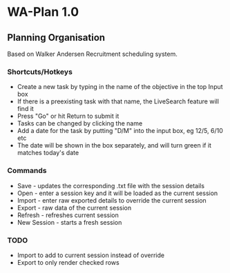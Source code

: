 # WA-Plan 1.0
## Planning Organisation
Based on Walker Andersen Recruitment scheduling system.

### Shortcuts/Hotkeys
* Create a new task by typing in the name of the objective in the top Input box
* If there is a preexisting task with that name, the LiveSearch feature will find it
* Press "Go" or hit Return to submit it
* Tasks can be changed by clicking the name
* Add a date for the task by putting "D/M" into the input box, eg 12/5, 6/10 etc
* The date will be shown in the box separately, and will turn green if it matches today's date

### Commands
* Save - updates the corresponding .txt file with the session details
* Open - enter a session key and it will be loaded as the current session
* Import - enter raw exported details to override the current session
* Export - raw data of the current session
* Refresh - refreshes current session
* New Session - starts a fresh session

### TODO
* Import to add to current session instead of override
* Export to only render checked rows
